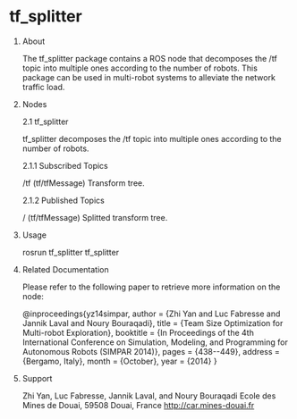 tf_splitter
===========

1. About

    The tf_splitter package contains a ROS node that decomposes the /tf topic into multiple ones according to the number of robots. This package can be used in multi-robot systems to alleviate the network traffic load.

2. Nodes

    2.1 tf_splitter
    
    tf_splitter decomposes the /tf topic into multiple ones according to the number of robots.

    2.1.1 Subscribed Topics

    /tf (tf/tfMessage)
        Transform tree. 

    2.1.2 Published Topics

    /<tf prefix according to the robots> (tf/tfMessage)
        Splitted transform tree.
        
3. Usage

    rosrun tf_splitter tf_splitter

4. Related Documentation

    Please refer to the following paper to retrieve more information on the node:

    @inproceedings{yz14simpar,
    author = {Zhi Yan and Luc Fabresse and Jannik Laval and Noury Bouraqadi},
    title = {Team Size Optimization for Multi-robot Exploration},
    booktitle = {In Proceedings of the 4th International Conference on Simulation, Modeling, and Programming for Autonomous Robots (SIMPAR 2014)},
    pages = {438--449},
    address = {Bergamo, Italy},
    month = {October},
    year = {2014}
    }

5. Support

    Zhi Yan, Luc Fabresse, Jannik Laval, and Noury Bouraqadi
    Ecole des Mines de Douai, 59508 Douai, France
    http://car.mines-douai.fr
